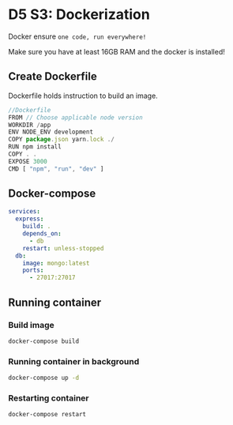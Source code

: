 # D5 S3: Dockerization

Docker ensure `one code, run everywhere!`

Make sure you have at least 16GB RAM and the docker is installed!

## Create Dockerfile
Dockerfile holds instruction to build an image.
```js
//Dockerfile
FROM // Choose applicable node version
WORKDIR /app
ENV NODE_ENV development
COPY package.json yarn.lock ./
RUN npm install
COPY . .
EXPOSE 3000
CMD [ "npm", "run", "dev" ]
```

## Docker-compose
```yaml
services:
  express:
    build: .
    depends_on:
      - db
    restart: unless-stopped
  db:
    image: mongo:latest
    ports:
      - 27017:27017
```

## Running container
### Build image
```sh
docker-compose build
```
### Running container in background
```sh
docker-compose up -d
```
### Restarting container
```sh
docker-compose restart
```